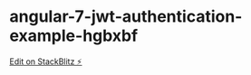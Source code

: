 # angular-7-jwt-authentication-example-hgbxbf

[Edit on StackBlitz ⚡️](https://stackblitz.com/edit/angular-7-jwt-authentication-example-hgbxbf)